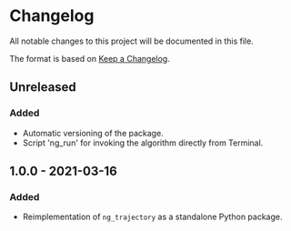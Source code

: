 # Changelog
All notable changes to this project will be documented in this file.

The format is based on [Keep a Changelog](http://keepachangelog.com/).

## Unreleased
### Added
- Automatic versioning of the package.
- Script 'ng_run' for invoking the algorithm directly from Terminal.

## 1.0.0 - 2021-03-16
### Added
- Reimplementation of `ng_trajectory` as a standalone Python package.